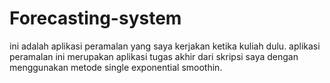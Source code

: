 # Forecasting-system
ini adalah aplikasi peramalan yang saya kerjakan ketika kuliah dulu. aplikasi peramalan ini merupakan aplikasi tugas akhir dari skripsi saya dengan menggunakan metode single exponential smoothin.
